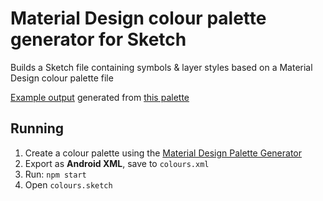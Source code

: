 # Material Design colour palette generator for Sketch

Builds a Sketch file containing symbols & layer styles based on a Material Design colour palette file

[Example output](https://www.sketch.com/s/25b84e44-64c4-4527-92aa-e77bf4c16990) generated from [this palette](http://mcg.mbitson.com/#!?red=%23f44336&pink=%23e91e63&purple=%239c27b0&deeppurple=%23673ab7&indigo=%233f51b5&blue=%232196f3&lightblue=%2303a9f4&cyan=%2300bcd4&teal=%23009688&green=%234caf50&lightgreen=%238bc34a&lime=%23cddc39&yellow=%23ffeb3b&amber=%23ffc107&orange=%23ff9800&deeporange=%23ff5722&brown=%23795548&grey=%239e9e9e&bluegrey=%23607d8b&themename=Sketch%20palette%20generator%20test)

## Running

1. Create a colour palette using the [Material Design Palette Generator](http://mcg.mbitson.com/)
2. Export as **Android XML**, save to `colours.xml`
3. Run: `npm start`
4. Open `colours.sketch`

